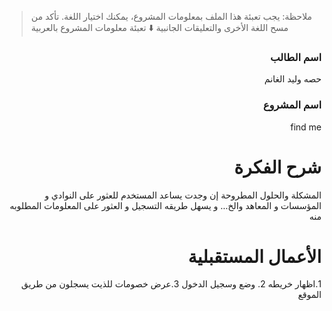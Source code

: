 > ملاحظة: يجب تعبئة هذا الملف بمعلومات المشروع، يمكنك اختيار اللغة. تأكد من مسح اللغة الأخرى والتعليقات الجانبية
> ⬇️ تعبئة معلومات المشروع بالعربية  
<div dir="rtl">

### اسم الطالب
حصه وليد الغانم

### اسم المشروع
find me

# شرح الفكرة
المشكلة والحلول المطروحة إن وجدت
يساعد المستخدم للعثور على النوادي و المؤسسات و المعاهد والخ... و يسهل طريقه التسجيل و العثور على المعلومات المطلوبه منه

# الأعمال المستقبلية
1.اظهار خريطه
2. وضع وسجيل الدخول
3.عرض خصومات للذيت يسجلون من طريق الموقع
</div>





